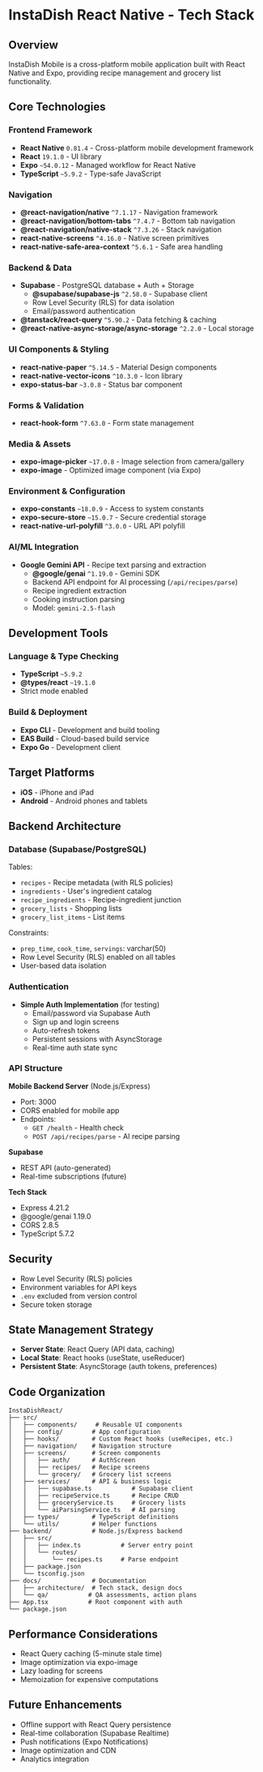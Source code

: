 # InstaDish React Native - Tech Stack

## Overview
InstaDish Mobile is a cross-platform mobile application built with React Native and Expo, providing recipe management and grocery list functionality.

## Core Technologies

### Frontend Framework
- **React Native** `0.81.4` - Cross-platform mobile development framework
- **React** `19.1.0` - UI library
- **Expo** `~54.0.12` - Managed workflow for React Native
- **TypeScript** `~5.9.2` - Type-safe JavaScript

### Navigation
- **@react-navigation/native** `^7.1.17` - Navigation framework
- **@react-navigation/bottom-tabs** `^7.4.7` - Bottom tab navigation
- **@react-navigation/native-stack** `^7.3.26` - Stack navigation
- **react-native-screens** `^4.16.0` - Native screen primitives
- **react-native-safe-area-context** `^5.6.1` - Safe area handling

### Backend & Data
- **Supabase** - PostgreSQL database + Auth + Storage
  - **@supabase/supabase-js** `^2.58.0` - Supabase client
  - Row Level Security (RLS) for data isolation
  - Email/password authentication
- **@tanstack/react-query** `^5.90.2` - Data fetching & caching
- **@react-native-async-storage/async-storage** `^2.2.0` - Local storage

### UI Components & Styling
- **react-native-paper** `^5.14.5` - Material Design components
- **react-native-vector-icons** `^10.3.0` - Icon library
- **expo-status-bar** `~3.0.8` - Status bar component

### Forms & Validation
- **react-hook-form** `^7.63.0` - Form state management

### Media & Assets
- **expo-image-picker** `~17.0.8` - Image selection from camera/gallery
- **expo-image** - Optimized image component (via Expo)

### Environment & Configuration
- **expo-constants** `~18.0.9` - Access to system constants
- **expo-secure-store** `~15.0.7` - Secure credential storage
- **react-native-url-polyfill** `^3.0.0` - URL API polyfill

### AI/ML Integration
- **Google Gemini API** - Recipe text parsing and extraction
  - **@google/genai** `^1.19.0` - Gemini SDK
  - Backend API endpoint for AI processing (`/api/recipes/parse`)
  - Recipe ingredient extraction
  - Cooking instruction parsing
  - Model: `gemini-2.5-flash`

## Development Tools

### Language & Type Checking
- **TypeScript** `~5.9.2`
- **@types/react** `~19.1.0`
- Strict mode enabled

### Build & Deployment
- **Expo CLI** - Development and build tooling
- **EAS Build** - Cloud-based build service
- **Expo Go** - Development client

## Target Platforms
- **iOS** - iPhone and iPad
- **Android** - Android phones and tablets

## Backend Architecture

### Database (Supabase/PostgreSQL)
Tables:
- `recipes` - Recipe metadata (with RLS policies)
- `ingredients` - User's ingredient catalog
- `recipe_ingredients` - Recipe-ingredient junction
- `grocery_lists` - Shopping lists
- `grocery_list_items` - List items

Constraints:
- `prep_time`, `cook_time`, `servings`: varchar(50)
- Row Level Security (RLS) enabled on all tables
- User-based data isolation

### Authentication
- **Simple Auth Implementation** (for testing)
  - Email/password via Supabase Auth
  - Sign up and login screens
  - Auto-refresh tokens
  - Persistent sessions with AsyncStorage
  - Real-time auth state sync

### API Structure

**Mobile Backend Server** (Node.js/Express)
- Port: 3000
- CORS enabled for mobile app
- Endpoints:
  - `GET /health` - Health check
  - `POST /api/recipes/parse` - AI recipe parsing

**Supabase**
- REST API (auto-generated)
- Real-time subscriptions (future)

**Tech Stack**
- Express 4.21.2
- @google/genai 1.19.0
- CORS 2.8.5
- TypeScript 5.7.2

## Security
- Row Level Security (RLS) policies
- Environment variables for API keys
- `.env` excluded from version control
- Secure token storage

## State Management Strategy
- **Server State**: React Query (API data, caching)
- **Local State**: React hooks (useState, useReducer)
- **Persistent State**: AsyncStorage (auth tokens, preferences)

## Code Organization
```
InstaDishReact/
├── src/
│   ├── components/     # Reusable UI components
│   ├── config/        # App configuration
│   ├── hooks/         # Custom React hooks (useRecipes, etc.)
│   ├── navigation/    # Navigation structure
│   ├── screens/       # Screen components
│   │   ├── auth/      # AuthScreen
│   │   ├── recipes/   # Recipe screens
│   │   └── grocery/   # Grocery list screens
│   ├── services/      # API & business logic
│   │   ├── supabase.ts           # Supabase client
│   │   ├── recipeService.ts      # Recipe CRUD
│   │   ├── groceryService.ts     # Grocery lists
│   │   └── aiParsingService.ts   # AI parsing
│   ├── types/         # TypeScript definitions
│   └── utils/         # Helper functions
├── backend/           # Node.js/Express backend
│   ├── src/
│   │   ├── index.ts           # Server entry point
│   │   └── routes/
│   │       └── recipes.ts     # Parse endpoint
│   ├── package.json
│   └── tsconfig.json
├── docs/              # Documentation
│   ├── architecture/  # Tech stack, design docs
│   └── qa/           # QA assessments, action plans
├── App.tsx           # Root component with auth
└── package.json
```

## Performance Considerations
- React Query caching (5-minute stale time)
- Image optimization via expo-image
- Lazy loading for screens
- Memoization for expensive computations

## Future Enhancements
- Offline support with React Query persistence
- Real-time collaboration (Supabase Realtime)
- Push notifications (Expo Notifications)
- Image optimization and CDN
- Analytics integration
